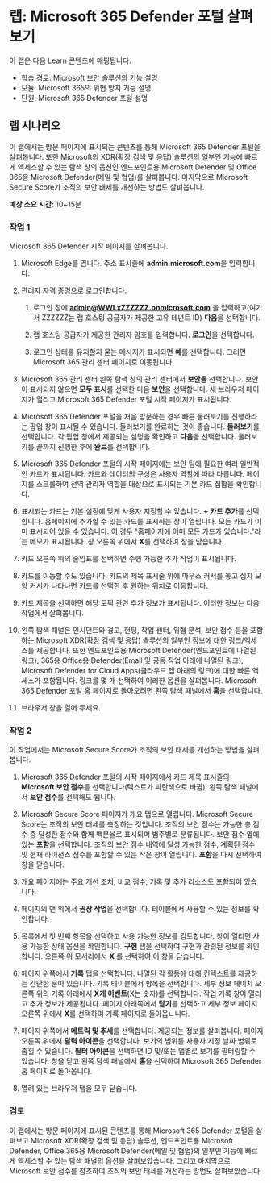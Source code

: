 <!---
---
랩: 제목: ‘Microsoft 365 Defender 포털 살펴보기’ 모듈: ‘학습 경로: Microsoft 보안 솔루션의 기능 설명, 모듈 4: Microsoft 365의 위협 방지 기능 설명, 단원 7: Microsoft 365 Defender 포털 설명’
---
--->

# 랩: Microsoft 365 Defender 포털 살펴보기

이 랩은 다음 Learn 콘텐츠에 매핑됩니다.

- 학습 경로: Microsoft 보안 솔루션의 기능 설명
- 모듈: Microsoft 365의 위협 방지 기능 설명
- 단원: Microsoft 365 Defender 포털 설명

## 랩 시나리오

이 랩에서는 방문 페이지에 표시되는 콘텐츠를 통해 Microsoft 365 Defender 포털을 살펴봅니다. 또한 Microsoft의 XDR(확장 검색 및 응답) 솔루션의 일부인 기능에 빠르게 액세스할 수 있는 탐색 창의 옵션인 엔드포인트용 Microsoft Defender 및 Office 365용 Microsoft Defender(메일 및 협업)를 살펴봅니다.  마지막으로 Microsoft Secure Score가 조직의 보안 태세를 개선하는 방법도 살펴봅니다.

**예상 소요 시간:** 10~15분

### 작업 1

Microsoft 365 Defender 시작 페이지를 살펴봅니다.

1. Microsoft Edge를 엽니다. 주소 표시줄에 **admin.microsoft.com**을 입력합니다.

1. 관리자 자격 증명으로 로그인합니다.
    1. 로그인 창에 **admin@WWLxZZZZZZ.onmicrosoft.com** 을 입력하고(여기서 ZZZZZZ는 랩 호스팅 공급자가 제공한 고유 테넌트 ID) **다음**을 선택합니다.

    1. 랩 호스팅 공급자가 제공한 관리자 암호를 입력합니다. **로그인**을 선택합니다.
    1. 로그인 상태를 유지할지 묻는 메시지가 표시되면 **예**를 선택합니다. 그러면 Microsoft 365 관리 센터 페이지로 이동됩니다.

1. Microsoft 365 관리 센터 왼쪽 탐색 창의 관리 센터에서 **보안을** 선택합니다.  보안이 표시되지 않으면 **모두 표시**를 선택한 다음 **보안**을 선택합니다.  새 브라우저 페이지가 열리고 Microsoft 365 Defender 포털 시작 페이지가 표시됩니다.  

1. Microsoft 365 Defender 포털을 처음 방문하는 경우 빠른 둘러보기를 진행하라는 팝업 창이 표시될 수 있습니다.  둘러보기를 완료하는 것이 좋습니다.  **둘러보기**를 선택합니다.  각 팝업 창에서 제공되는 설명을 확인하고 **다음**을 선택합니다. 둘러보기를 끝까지 진행한 후에 **완료**를 선택합니다.

1. Microsoft 365 Defender 포털의 시작 페이지에는 보안 팀에 필요한 여러 일반적인 카드가 표시됩니다. 카드와 데이터의 구성은 사용자 역할에 따라 다릅니다. 페이지를 스크롤하여 전역 관리자 역할을 대상으로 표시되는 기본 카드 집합을 확인합니다.

1. 표시되는 카드는 기본 설정에 맞게 사용자 지정할 수 있습니다.  **+ 카드 추가**를 선택합니다. 홈페이지에 추가할 수 있는 카드를 표시하는 창이 열립니다.  모든 카드가 이미 표시되어 있을 수 있습니다. 이 경우 "홈페이지에 이미 모든 카드가 있습니다."라는 메모가 표시됩니다. 창 오른쪽 위에서 **X**를 선택하여 창을 닫습니다.

1. 카드 오른쪽 위의 줄임표를 선택하면 수행 가능한 추가 작업이 표시됩니다.  

1. 카드를 이동할 수도 있습니다. 카드의 제목 표시줄 위에 마우스 커서를 놓고 십자 모양 커서가 나타나면 카드를 선택한 후 원하는 위치로 이동합니다.

1. 카드 제목을 선택하면 해당 토픽 관련 추가 정보가 표시됩니다. 이러한 정보는 다음 작업에서 살펴봅니다.

1. 왼쪽 탐색 패널은 인시던트와 경고, 헌팅, 작업 센터, 위협 분석, 보안 점수 등을 포함하는 Microsoft XDR(확장 검색 및 응답) 솔루션의 일부인 정보에 대한 링크/액세스를 제공합니다.  또한 엔드포인트용 Microsoft Defender(엔드포인트에 나열된 링크), 365용 Office용 Defender(Email 및 공동 작업 아래에 나열된 링크), Microsoft Defender for Cloud Apps(클라우드 앱 아래의 링크)에 대한 빠른 액세스가 포함됩니다.  링크를 몇 개 선택하여 이러한 옵션을 살펴봅니다.   Microsoft 365 Defender 포털 홈 페이지로 돌아오려면 왼쪽 탐색 패널에서 **홈**을 선택합니다.

1. 브라우저 창을 열어 두세요.

### 작업 2

이 작업에서는 Microsoft Secure Score가 조직의 보안 태세를 개선하는 방법을 살펴봅니다.

1. Microsoft 365 Defender 포털의 시작 페이지에서 카드 제목 표시줄의 **Microsoft 보안 점수**를 선택합니다(텍스트가 파란색으로 바뀜).  왼쪽 탐색 패널에서 **보안 점수**를 선택해도 됩니다.

1. Microsoft Secure Score 페이지가 개요 탭으로 열립니다. Microsoft Secure Score는 조직의 보안 태세를 측정하는 것입니다. 조직의 보안 점수는 가능한 총 점수 중 달성한 점수와 함께 백분율로 표시되며 범주별로 분류됩니다. 보안 점수 옆에 있는 **포함**을 선택합니다.  조직의 보안 점수 내역에 달성 가능한 점수, 계획된 점수 및 현재 라이선스 점수를 포함할 수 있는 작은 창이 열립니다.  **포함**을 다시 선택하여 창을 닫습니다.

1. 개요 페이지에는 주요 개선 조치, 비교 점수, 기록 및 추가 리소스도 포함되어 있습니다.

1. 페이지의 맨 위에서 **권장 작업**을 선택합니다.  테이블에서 사용할 수 있는 정보를 확인합니다.  

1. 목록에서 첫 번째 항목을 선택하고 사용 가능한 정보를 검토합니다. 창이 열리면 사용 가능한 상태 옵션을 확인합니다. **구현** 탭을 선택하여 구현과 관련된 정보를 확인합니다. 오른쪽 위 모서리에서 **X** 를 선택하여 이 창을 닫습니다.

1. 페이지 위쪽에서 **기록** 탭을 선택합니다.  나열된 각 활동에 대해 컨텍스트를 제공하는 간단한 문이 있습니다.  기록 테이블에서 항목을 선택합니다.  세부 정보 페이지 오른쪽 위의 기록 아래에서 **X개 이벤트**(X는 숫자)를 선택합니다.  작업 기록 창이 열리고 추가 정보가 제공됩니다.  페이지 아래쪽에서 **닫기**를 선택하고 세부 정보 페이지 오른쪽 위에서 **X**를 선택하여 기록 페이지로 돌아옵ㄴ니다.

1. 페이지 위쪽에서 **메트릭 및 추세**를 선택합니다.  제공되는 정보를 살펴봅니다.  페이지 오른쪽 위에서 **달력 아이콘**을 선택합니다.  보기의 범위를 사용자 지정 날짜 범위로 좁힐 수 있습니다.  **필터 아이콘**을 선택하면 ID 및/또는 앱별로 보기를 필터링할 수 있습니다.  창을 닫고 왼쪽 탐색 패널에서 **홈**을 선택하여 Microsoft 365 Defender 홈 페이지로 돌아옵니다.

1. 열려 있는 브라우저 탭을 모두 닫습니다.

### 검토

이 랩에서는 방문 페이지에 표시된 콘텐츠를 통해 Microsoft 365 Defender 포털을 살펴보고 Microsoft XDR(확장 검색 및 응답) 솔루션, 엔드포인트용 Microsoft Defender, Office 365용 Microsoft Defender(메일 및 협업)의 일부인 기능에 빠르게 액세스할 수 있는 탐색 패널의 옵션을 살펴보았습니다.  그리고 마지막으로, Microsoft 보안 점수를 참조하여 조직의 보안 태세를 개선하는 방법도 살펴보았습니다.
